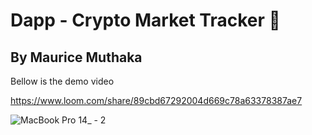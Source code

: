 # Dapp - Crypto Market Tracker :muscle:

## By Maurice Muthaka



Bellow is the demo video

https://www.loom.com/share/89cbd67292004d669c78a63378387ae7

![MacBook Pro 14_ - 2](https://user-images.githubusercontent.com/38291823/182008669-5d82ffad-2c78-4f08-81e6-0d258960ccf6.png)
